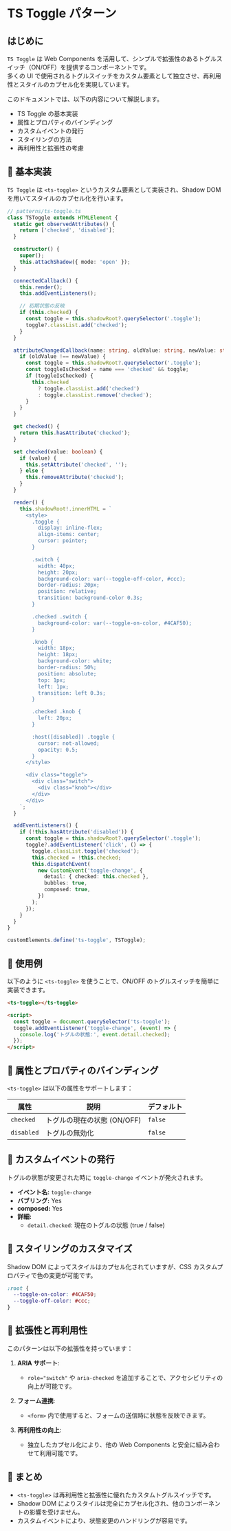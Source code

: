 # TS Toggle パターン

## はじめに
`TS Toggle` は Web Components を活用して、シンプルで拡張性のあるトグルスイッチ（ON/OFF）を提供するコンポーネントです。  
多くの UI で使用されるトグルスイッチをカスタム要素として独立させ、再利用性とスタイルのカプセル化を実現しています。

このドキュメントでは、以下の内容について解説します。

- TS Toggle の基本実装
- 属性とプロパティのバインディング
- カスタムイベントの発行
- スタイリングの方法
- 再利用性と拡張性の考慮


## 🔹 基本実装
`TS Toggle` は `<ts-toggle>` というカスタム要素として実装され、Shadow DOM を用いてスタイルのカプセル化を行います。

```typescript
// patterns/ts-toggle.ts
class TSToggle extends HTMLElement {
  static get observedAttributes() {
    return ['checked', 'disabled'];
  }

  constructor() {
    super();
    this.attachShadow({ mode: 'open' });
  }

  connectedCallback() {
    this.render();
    this.addEventListeners();

    // 初期状態の反映
    if (this.checked) {
      const toggle = this.shadowRoot?.querySelector('.toggle');
      toggle?.classList.add('checked');
    }
  }

  attributeChangedCallback(name: string, oldValue: string, newValue: string) {
    if (oldValue !== newValue) {
      const toggle = this.shadowRoot?.querySelector('.toggle');
      const toggleIsChecked = name === 'checked' && toggle;
      if (toggleIsChecked) {
        this.checked
          ? toggle.classList.add('checked')
          : toggle.classList.remove('checked');
      }
    }
  }

  get checked() {
    return this.hasAttribute('checked');
  }

  set checked(value: boolean) {
    if (value) {
      this.setAttribute('checked', '');
    } else {
      this.removeAttribute('checked');
    }
  }

  render() {
    this.shadowRoot!.innerHTML = `
      <style>
        .toggle {
          display: inline-flex;
          align-items: center;
          cursor: pointer;
        }

        .switch {
          width: 40px;
          height: 20px;
          background-color: var(--toggle-off-color, #ccc);
          border-radius: 20px;
          position: relative;
          transition: background-color 0.3s;
        }

        .checked .switch {
          background-color: var(--toggle-on-color, #4CAF50);
        }

        .knob {
          width: 18px;
          height: 18px;
          background-color: white;
          border-radius: 50%;
          position: absolute;
          top: 1px;
          left: 1px;
          transition: left 0.3s;
        }

        .checked .knob {
          left: 20px;
        }

        :host([disabled]) .toggle {
          cursor: not-allowed;
          opacity: 0.5;
        }
      </style>

      <div class="toggle">
        <div class="switch">
          <div class="knob"></div>
        </div>
      </div>
    `;
  }

  addEventListeners() {
    if (!this.hasAttribute('disabled')) {
      const toggle = this.shadowRoot?.querySelector('.toggle');
      toggle?.addEventListener('click', () => {
        toggle.classList.toggle('checked');
        this.checked = !this.checked;
        this.dispatchEvent(
          new CustomEvent('toggle-change', {
            detail: { checked: this.checked },
            bubbles: true,
            composed: true,
          })
        );
      });
    }
  }
}

customElements.define('ts-toggle', TSToggle);

```


## 🔹 使用例
以下のように `<ts-toggle>` を使うことで、ON/OFF のトグルスイッチを簡単に実装できます。

```html
<ts-toggle></ts-toggle>

<script>
  const toggle = document.querySelector('ts-toggle');
  toggle.addEventListener('toggle-change', (event) => {
    console.log('トグルの状態:', event.detail.checked);
  });
</script>
```


## 🔹 属性とプロパティのバインディング
`<ts-toggle>` は以下の属性をサポートします：

| 属性         | 説明                         | デフォルト |
|--------------|----------------------------|-----------|
| `checked`   | トグルの現在の状態 (ON/OFF)   | `false`   |
| `disabled`  | トグルの無効化               | `false`   |


## 🔹 カスタムイベントの発行
トグルの状態が変更された時に `toggle-change` イベントが発火されます。

- **イベント名:** `toggle-change`
- **バブリング:** Yes
- **composed:** Yes
- **詳細:** 
  - `detail.checked`: 現在のトグルの状態 (true / false)


## 🔹 スタイリングのカスタマイズ
Shadow DOM によってスタイルはカプセル化されていますが、CSS カスタムプロパティで色の変更が可能です。

```css
:root {
  --toggle-on-color: #4CAF50;
  --toggle-off-color: #ccc;
}
```


## 🔹 拡張性と再利用性
このパターンは以下の拡張性を持っています：

1. **ARIA サポート**:
   - `role="switch"` や `aria-checked` を追加することで、アクセシビリティの向上が可能です。

2. **フォーム連携**:
   - `<form>` 内で使用すると、フォームの送信時に状態を反映できます。

3. **再利用性の向上**:
   - 独立したカプセル化により、他の Web Components と安全に組み合わせて利用可能です。


## 🔹 まとめ
- `<ts-toggle>` は再利用性と拡張性に優れたカスタムトグルスイッチです。
- Shadow DOM によりスタイルは完全にカプセル化され、他のコンポーネントの影響を受けません。
- カスタムイベントにより、状態変更のハンドリングが容易です。